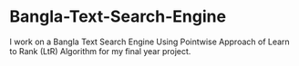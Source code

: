 # Bangla-Text-Search-Engine
I work on a Bangla Text Search Engine Using Pointwise Approach of Learn to Rank (LtR) Algorithm for my final year project.
